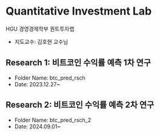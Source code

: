 # Quantitative Investment Lab
 HGU 경영경제학부 퀀트투자랩
 - 지도교수: 김호현 교수님

## Research 1: 비트코인 수익률 예측 1차 연구
- Folder Name: btc_pred_rsch
- Date: 2023.12.27~

## Research 2: 비트코인 수익률 예측 2차 연구
- Folder Name: btc_pred_rsch_2
- Date: 2024.09.01~
